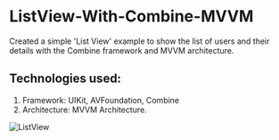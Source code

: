 # ListView-With-Combine-MVVM
Created a simple 'List View' example to show the list of users and their details with the Combine framework and MVVM architecture.

## Technologies used:
  1. Framework: UIKit, AVFoundation, Combine
  2. Architecture: MVVM Architecture.




![ListView](https://user-images.githubusercontent.com/29178012/205894743-6966baeb-b3ac-4b05-982b-87484ef20673.svg)
